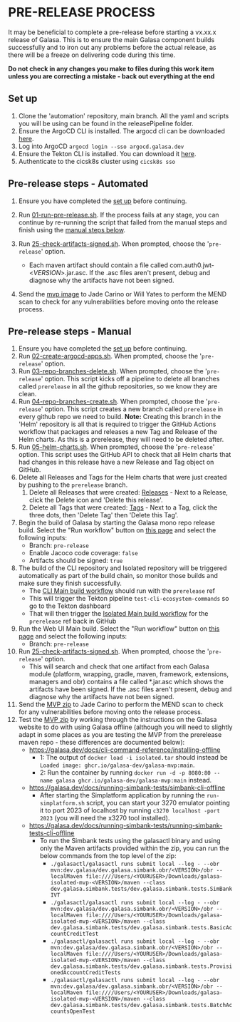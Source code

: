 # PRE-RELEASE PROCESS

It may be beneficial to complete a pre-release before starting a vx.xx.x release of Galasa. This is to ensure the main Galasa component builds successfully and to iron out any problems before the actual release, as there will be a freeze on delivering code during this time.

**Do not check in any changes you make to files during this work item unless you are correcting a mistake - back out everything at the end**

## Set up

1. Clone the 'automation' repository, main branch. All the yaml and scripts you will be using can be found in the releasePipeline folder.
2. Ensure the ArgoCD CLI is installed. The argocd cli can be downloaded [here]( https://argo-cd.readthedocs.io/en/stable/cli_installation/).
3. Log into ArgoCD `argocd login --sso argocd.galasa.dev`
4. Ensure the Tekton CLI is installed. You can download it [here](https://tekton.dev/docs/cli/).
5. Authenticate to the cicsk8s cluster using `cicsk8s sso`

## Pre-release steps - Automated

1. Ensure you have completed the [set up](#set-up) before continuing.
2. Run [01-run-pre-release.sh](./01-run-pre-release.sh). If the process fails at any stage, you can continue by re-running the script that failed from the manual steps and finish using the [manual steps below](#pre-release-steps---manual).
3. Run [25-check-artifacts-signed.sh](./25-check-artifacts-signed.sh). When prompted, choose the '`pre-release`' option.
    - Each maven artifact should contain a file called com.auth0.jwt-<*VERSION*>.jar.asc. If the .asc files aren't present, debug and diagnose why the artifacts have not been signed.

4. Send the [mvp image](https://development.galasa.dev/prerelease/maven-repo/mvp/dev/galasa/galasa-isolated-mvp) to Jade Carino or Will Yates to perform the MEND scan to check for any vulnerabilities before moving onto the release process.

## Pre-release steps - Manual

1. Ensure you have completed the [set up](#set-up) before continuing.
2. Run [02-create-argocd-apps.sh](./02-create-argocd-apps.sh). When prompted, choose the '`pre-release`' option.
3. Run [03-repo-branches-delete.sh](./03-repo-branches-delete.sh). When prompted, choose the '`pre-release`' option.
This script kicks off a pipeline to delete all branches called `prerelease` in all the github repositories, so we know they are clean.
4. Run [04-repo-branches-create.sh](./04-repo-branches-create.sh).  When prompted, choose the '`pre-release`' option.  This script creates
a new branch called `prerelease` in every github repo we need to build. **Note:** Creating this branch in the 'Helm' repository is all that is required to trigger the GitHub Actions workflow that packages and releases a new Tag and Release of the Helm charts. As this is a prerelease, they will need to be deleted after.
5. Run [05-helm-charts.sh](./05-helm-charts.sh). When prompted, choose the '`pre-release`' option. This script uses the GitHub API to check that all Helm charts that had changes in this release have a new Release and Tag object on GitHub.
6. Delete all Releases and Tags for the Helm charts that were just created by pushing to the `prerelease` branch.
    1. Delete all Releases that were created: [Releases](https://github.com/galasa-dev/helm/releases) - Next to a Release, click the Delete icon and 'Delete this release'.
    2. Delete all Tags that were created: [Tags](https://github.com/galasa-dev/helm/tags) - Next to a Tag, click the three dots, then 'Delete Tag' then 'Delete this Tag'.
7. Begin the build of Galasa by starting the Galasa mono repo release build. Select the "Run workflow" button on [this page](https://github.com/galasa-dev/galasa/actions/workflows/releases.yaml) and select the following inputs:
    - Branch: `pre-release`
    - Enable Jacoco code coverage: `false`
    - Artifacts should be signed: `true`
8. The build of the CLI repository and Isolated repository will be triggered automatically as part of the build chain, so monitor those builds and make sure they finish successfully. 
    - The [CLI Main build workflow](https://github.com/galasa-dev/cli/actions/workflows/build.yml) should run with the `prerelease` ref
    - This will trigger the Tekton pipeline `test-cli-ecosystem-commands` so go to the Tekton dashboard
    - That will then trigger the [Isolated Main build workflow](https://github.com/galasa-dev/isolated/actions/workflows/build.yaml) for the `prerelease` ref back in GitHub
9. Run the Web UI Main build. Select the "Run workflow" button on [this page](https://github.com/galasa-dev/webui/actions/workflows/build.yaml) and select the following inputs:
   - Branch: `pre-release`
10. Run [25-check-artifacts-signed.sh](./25-check-artifacts-signed.sh). When prompted, choose the '`pre-release`' option.
    - This will search and check that one artifact from each Galasa module (platform, wrapping, gradle, maven, framework, extensions, managers and obr) contains a file called *.jar.asc which shows the artifacts have been signed. If the .asc files aren't present, debug and diagnose why the artifacts have not been signed.
11. Send the [MVP zip](https://development.galasa.dev/prerelease/maven-repo/mvp/dev/galasa/galasa-isolated-mvp) to Jade Carino to perform the MEND scan to check for any vulnerabilities before moving onto the release process.
12. Test the [MVP zip](https://development.galasa.dev/prerelease/maven-repo/mvp/dev/galasa/galasa-isolated-mvp) by working through the instructions on the Galasa website to do with using Galasa offline (although you will need to slightly adapt in some places as you are testing the MVP from the prerelease maven repo - these differences are documented below):
    - https://galasa.dev/docs/cli-command-reference/installing-offline
        - 1: The output of `docker load -i isolated.tar` should instead be `Loaded image: ghcr.io/galasa-dev/galasa-mvp:main`.
        - 2: Run the container by running `docker run -d -p 8080:80 --name galasa ghcr.io/galasa-dev/galasa-mvp:main` instead.
    - https://galasa.dev/docs/running-simbank-tests/simbank-cli-offline
        - After starting the Simplatform application by running the `run-simplatform.sh` script, you can start your 3270 emulator pointing it to port 2023 of localhost by running `c3270 localhost -port 2023` (you will need the x3270 tool installed).
    - https://galasa.dev/docs/running-simbank-tests/running-simbank-tests-cli-offline
        - To run the Simbank tests using the galasactl binary and using only the Maven artifacts provided within the zip, you can run the below commands from the top level of the zip:
            - `./galasactl/galasactl runs submit local --log - --obr mvn:dev.galasa/dev.galasa.simbank.obr/<VERSION>/obr --localMaven file:////Users/<YOURUSER>/Downloads/galasa-isolated-mvp-<VERSION>/maven --class dev.galasa.simbank.tests/dev.galasa.simbank.tests.SimBankIVT`
            - `./galasactl/galasactl runs submit local --log - --obr mvn:dev.galasa/dev.galasa.simbank.obr/<VERSION>/obr --localMaven file:////Users/<YOURUSER>/Downloads/galasa-isolated-mvp-<VERSION>/maven --class dev.galasa.simbank.tests/dev.galasa.simbank.tests.BasicAccountCreditTest`
            - `./galasactl/galasactl runs submit local --log - --obr mvn:dev.galasa/dev.galasa.simbank.obr/<VERSION>/obr --localMaven file:////Users/<YOURUSER>/Downloads/galasa-isolated-mvp-<VERSION>/maven --class dev.galasa.simbank.tests/dev.galasa.simbank.tests.ProvisionedAccountCreditTests`
            - `./galasactl/galasactl runs submit local --log - --obr mvn:dev.galasa/dev.galasa.simbank.obr/<VERSION>/obr --localMaven file:////Users/<YOURUSER>/Downloads/galasa-isolated-mvp-<VERSION>/maven --class dev.galasa.simbank.tests/dev.galasa.simbank.tests.BatchAccountsOpenTest`
